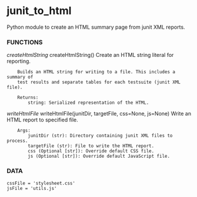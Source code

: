 # junit_to_html
Python module to create an HTML summary page from junit XML reports.

### FUNCTIONS
*createHtmlString*
    createHtmlString()
        Create an HTML string literal for reporting.

        Builds an HTML string for writing to a file. This includes a summary of
        test results and separate tables for each testsuite (junit XML file).

        Returns:
            string: Serialized representation of the HTML.

*writeHtmlFile*
    writeHtmlFile(junitDir, targetFile, css=None, js=None)
        Write an HTML report to specified file.

        Args:
            junitDir (str): Directory containing junit XML files to process.
            targetFile (str): File to write the HTML report.
            css (Optional [str]): Override default CSS file.
            js (Optional [str]): Override default JavaScript file.

### DATA
    cssFile = 'stylesheet.css'
    jsFile = 'utils.js'